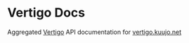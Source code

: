 Vertigo Docs
============

Aggregated [Vertigo](https://github.com/kuujo.vertigo) API documentation for
[vertigo.kuujo.net](http://vertigo.kuujo.net)
